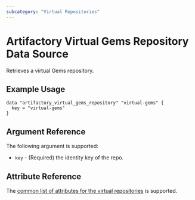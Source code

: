 ```yaml
---
subcategory: "Virtual Repositories"
---
```

# Artifactory Virtual Gems Repository Data Source

Retrieves a virtual Gems repository.

## Example Usage

```hcl
data "artifactory_virtual_gems_repository" "virtual-gems" {
  key = "virtual-gems"
}
```

## Argument Reference

The following argument is supported:

* `key` - (Required) the identity key of the repo.

## Attribute Reference

The [common list of attributes for the virtual repositories](../resources/virtual.md) is supported.